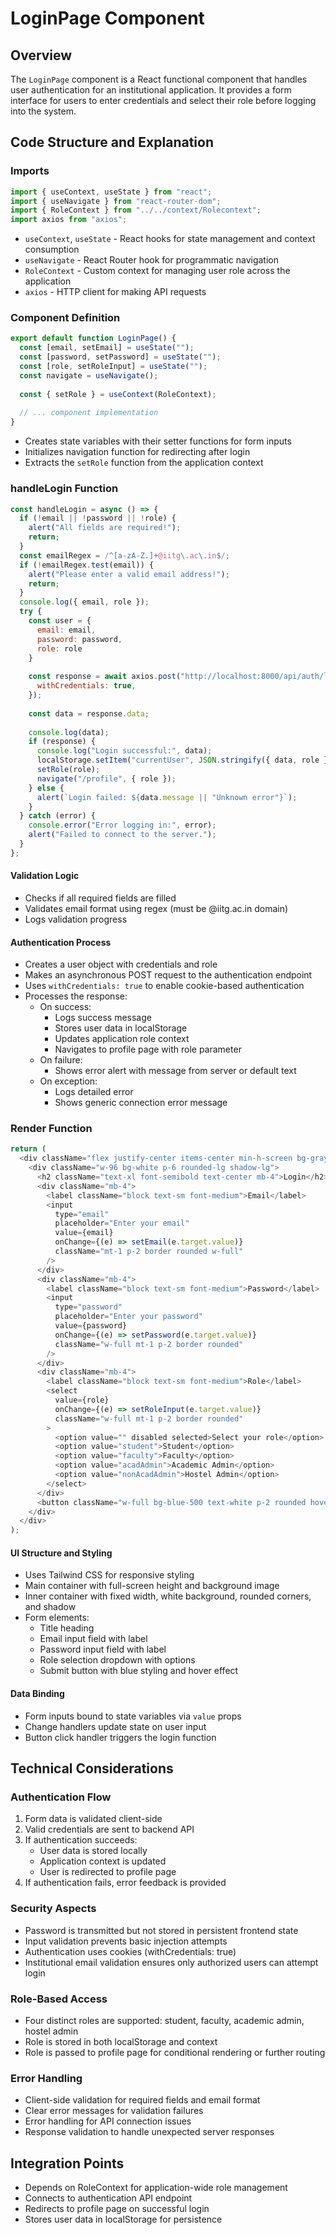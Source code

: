 # LoginPage Component 

## Overview
The `LoginPage` component is a React functional component that handles user authentication for an institutional application. It provides a form interface for users to enter credentials and select their role before logging into the system.

## Code Structure and Explanation

### Imports
```javascript
import { useContext, useState } from "react"; 
import { useNavigate } from "react-router-dom"; 
import { RoleContext } from "../../context/Rolecontext"; 
import axios from "axios";
```

- `useContext`, `useState` - React hooks for state management and context consumption
- `useNavigate` - React Router hook for programmatic navigation
- `RoleContext` - Custom context for managing user role across the application
- `axios` - HTTP client for making API requests

### Component Definition
```javascript
export default function LoginPage() {
  const [email, setEmail] = useState("");
  const [password, setPassword] = useState("");
  const [role, setRoleInput] = useState("");
  const navigate = useNavigate();
  
  const { setRole } = useContext(RoleContext);
  
  // ... component implementation
}
```

- Creates state variables with their setter functions for form inputs
- Initializes navigation function for redirecting after login
- Extracts the `setRole` function from the application context

### handleLogin Function
```javascript
const handleLogin = async () => {
  if (!email || !password || !role) {
    alert("All fields are required!");
    return;
  }
  const emailRegex = /^[a-zA-Z.]+@iitg\.ac\.in$/;
  if (!emailRegex.test(email)) {
    alert("Please enter a valid email address!");
    return;
  }
  console.log({ email, role });
  try {
    const user = {
      email: email,
      password: password,
      role: role
    }
    
    const response = await axios.post("http://localhost:8000/api/auth/login", user, {
      withCredentials: true,
    });
    
    const data = response.data;
    
    console.log(data);
    if (response) {
      console.log("Login successful:", data);
      localStorage.setItem("currentUser", JSON.stringify({ data, role }));
      setRole(role);
      navigate("/profile", { role });
    } else {
      alert(`Login failed: ${data.message || "Unknown error"}`);
    }
  } catch (error) {
    console.error("Error logging in:", error);
    alert("Failed to connect to the server.");
  }
};
```

#### Validation Logic
- Checks if all required fields are filled
- Validates email format using regex (must be @iitg.ac.in domain)
- Logs validation progress

#### Authentication Process
- Creates a user object with credentials and role
- Makes an asynchronous POST request to the authentication endpoint
- Uses `withCredentials: true` to enable cookie-based authentication
- Processes the response:
  - On success: 
    - Logs success message
    - Stores user data in localStorage
    - Updates application role context
    - Navigates to profile page with role parameter
  - On failure:
    - Shows error alert with message from server or default text
  - On exception:
    - Logs detailed error
    - Shows generic connection error message

### Render Function
```javascript
return (
  <div className="flex justify-center items-center min-h-screen bg-gray-100" style={{ backgroundImage: "url('iit-g.jpg')" }}>
    <div className="w-96 bg-white p-6 rounded-lg shadow-lg">
      <h2 className="text-xl font-semibold text-center mb-4">Login</h2>
      <div className="mb-4">
        <label className="block text-sm font-medium">Email</label>
        <input
          type="email"
          placeholder="Enter your email"
          value={email}
          onChange={(e) => setEmail(e.target.value)}
          className="mt-1 p-2 border rounded w-full"
        />
      </div>
      <div className="mb-4">
        <label className="block text-sm font-medium">Password</label>
        <input
          type="password"
          placeholder="Enter your password"
          value={password}
          onChange={(e) => setPassword(e.target.value)}
          className="w-full mt-1 p-2 border rounded"
        />
      </div>
      <div className="mb-4">
        <label className="block text-sm font-medium">Role</label>
        <select
          value={role}
          onChange={(e) => setRoleInput(e.target.value)}
          className="w-full mt-1 p-2 border rounded"
        >
          <option value="" disabled selected>Select your role</option>
          <option value="student">Student</option>
          <option value="faculty">Faculty</option>
          <option value="acadAdmin">Academic Admin</option>
          <option value="nonAcadAdmin">Hostel Admin</option>
        </select>
      </div>
      <button className="w-full bg-blue-500 text-white p-2 rounded hover:bg-blue-600" onClick={handleLogin}>Login</button>
    </div>
  </div>
);
```

#### UI Structure and Styling
- Uses Tailwind CSS for responsive styling
- Main container with full-screen height and background image
- Inner container with fixed width, white background, rounded corners, and shadow
- Form elements:
  - Title heading
  - Email input field with label
  - Password input field with label
  - Role selection dropdown with options
  - Submit button with blue styling and hover effect

#### Data Binding
- Form inputs bound to state variables via `value` props
- Change handlers update state on user input
- Button click handler triggers the login function

## Technical Considerations

### Authentication Flow
1. Form data is validated client-side
2. Valid credentials are sent to backend API
3. If authentication succeeds:
   - User data is stored locally
   - Application context is updated
   - User is redirected to profile page
4. If authentication fails, error feedback is provided

### Security Aspects
- Password is transmitted but not stored in persistent frontend state
- Input validation prevents basic injection attempts
- Authentication uses cookies (withCredentials: true)
- Institutional email validation ensures only authorized users can attempt login

### Role-Based Access
- Four distinct roles are supported: student, faculty, academic admin, hostel admin
- Role is stored in both localStorage and context
- Role is passed to profile page for conditional rendering or further routing

### Error Handling
- Client-side validation for required fields and email format
- Clear error messages for validation failures
- Error handling for API connection issues
- Response validation to handle unexpected server responses

## Integration Points
- Depends on RoleContext for application-wide role management
- Connects to authentication API endpoint
- Redirects to profile page on successful login
- Stores user data in localStorage for persistence